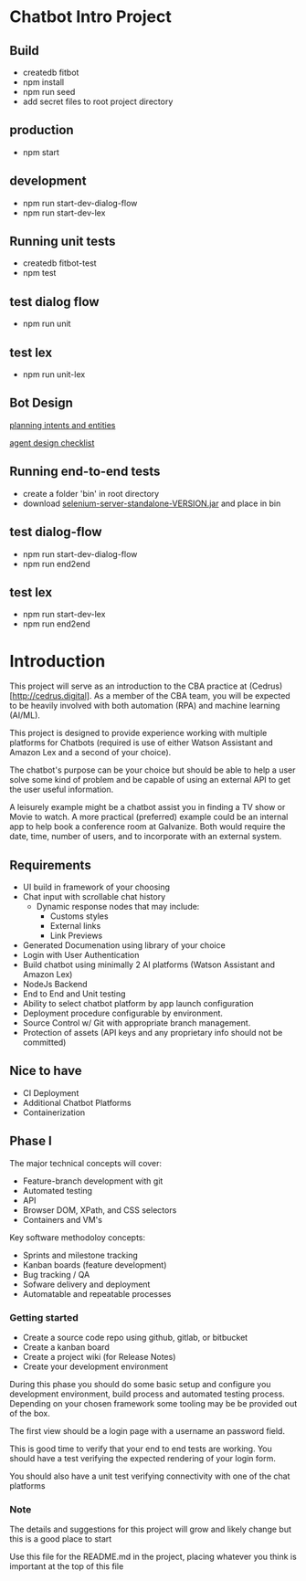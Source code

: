 # Chatbot Intro Project

## Build

* createdb fitbot
* npm install
* npm run seed
* add secret files to root project directory

## production

* npm start

## development

* npm run start-dev-dialog-flow
* npm run start-dev-lex

## Running unit tests

* createdb fitbot-test
* npm test

## test dialog flow

* npm run unit

## test lex

* npm run unit-lex

## Bot Design

[planning intents and entities](https://console.bluemix.net/docs/services/conversation/intents-entities.html)

[agent design checklist](https://dialogflow.com/docs/agents/AgentDesignChecklist.pdf)

## Running end-to-end tests

* create a folder 'bin' in root directory
* download [selenium-server-standalone-VERSION.jar](http://selenium-release.storage.googleapis.com/index.html) and place in bin

## test dialog-flow

* npm run start-dev-dialog-flow
* npm run end2end

## test lex

* npm run start-dev-lex
* npm run end2end

# Introduction

This project will serve as an introduction to the CBA practice at (Cedrus)[http://cedrus.digital]. As a member of the CBA team, you will be expected to be heavily involved with both automation (RPA) and machine learning (AI/ML).

This project is designed to provide experience working with multiple platforms for Chatbots (required is use of either Watson Assistant and Amazon Lex and a second of your choice).

The chatbot's purpose can be your choice but should be able to help a user solve some kind of problem and be capable of using an external API to get the user useful information.

A leisurely example might be a chatbot assist you in finding a TV show or Movie to watch.
A more practical (preferred) example could be an internal app to help book a conference room at Galvanize. Both would require the date, time, number of users, and to incorporate with an external system.

## Requirements

* UI build in framework of your choosing
* Chat input with scrollable chat history
  * Dynamic response nodes that may include:
    * Customs styles
    * External links
    * Link Previews
* Generated Documenation using library of your choice
* Login with User Authentication
* Build chatbot using minimally 2 AI platforms (Watson Assistant and Amazon Lex)
* NodeJs Backend
* End to End and Unit testing
* Ability to select chatbot platform by app launch configuration
* Deployment procedure configurable by environment.
* Source Control w/ Git with appropriate branch management.
* Protection of assets (API keys and any proprietary info should not be committed)

## Nice to have

* CI Deployment
* Additional Chatbot Platforms
* Containerization

## Phase I

The major technical concepts will cover:

* Feature-branch development with git
* Automated testing
* API
* Browser DOM, XPath, and CSS selectors
* Containers and VM's

Key software methodoloy concepts:

* Sprints and milestone tracking
* Kanban boards (feature development)
* Bug tracking / QA
* Sofware delivery and deployment
* Automatable and repeatable processes

### Getting started

* Create a source code repo using github, gitlab, or bitbucket
* Create a kanban board
* Create a project wiki (for Release Notes)
* Create your development environment

During this phase you should do some basic setup and configure you development environment, build process and automated testing process. Depending on your chosen framework some tooling may be be provided out of the box.

The first view should be a login page with a username an password field.

This is good time to verify that your end to end tests are working. You should have a test verifying the expected rendering of your login form.

You should also have a unit test verifying connectivity with one of the chat platforms

### Note

The details and suggestions for this project will grow and likely change but this is a good place to start

Use this file for the README.md in the project, placing whatever you think is important at the top of this file
